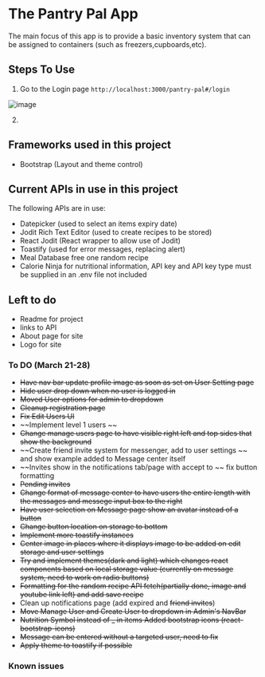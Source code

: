 # The Pantry Pal App
The main focus of this app is to provide a basic inventory system that can be assigned to containers (such as freezers,cupboards,etc). 

## Steps To Use

1. Go to the Login page `http://localhost:3000/pantry-pal#/login`

![image](https://github.com/Gyro-trix/pantry-pal/assets/137181145/860f5413-dc18-4498-b351-0a1fa9cc9b35)

2. 


## Frameworks used in this project
- Bootstrap (Layout and theme control)

## Current APIs in use in this project
The following APIs are in use:
- Datepicker (used to select an items expiry date)
- Jodit Rich Text Editor (used to create recipes to be stored)
- React Jodit (React wrapper to allow use of Jodit)
- Toastify (used for error messages, replacing alert)
- Meal Database free one random recipe
- Calorie Ninja for nutritional information, API key and API key type must be supplied in an .env file not included

## Left to do
- Readme for project
- links to API
- About page for site
- Logo for site

### To DO (March 21-28)
- ~~Have nav bar update profile image as soon as set on User Setting page~~
- ~~Hide user drop down when no user is logged in~~
- ~~Moved User options for admin to dropdown~~
- ~~Cleanup registration page~~
- ~~Fix Edit Users UI~~
- ~~Implement level 1 users ~~
- ~~Change manage users page to have visible right left and top sides that show the background~~
- ~~Create friend invite system for messenger, add to user settings ~~ and show example added to Message center itself
- ~~Invites show in the notifications tab/page with accept to ~~ fix button formatting
- ~~Pending invites~~
- ~~Change format of message center to have users the entire length with the messages and messege input box to the right~~
- ~~Have user selection on Message page show an avatar instead of a button~~
- ~~Change button location on storage to bottom~~
- ~~Implement more toastify instances~~
- ~~Center image in places where it displays image to be added on edit storage and user settings~~
- ~~Try and implement themes(dark and light) which changes react components based on local storage value (currently on message system, need to work on radio buttons)~~
- ~~Formatting for the random recipe API fetch(partially done, image and youtube link left) and add save recipe~~
- Clean up notifications page (add expired and ~~friend invites~~)
- ~~Move Manage User and Create User to dropdown in Admin's NavBar~~
- ~~Nutrition Symbol instead of _ in items Added bootstrap icons (react-bootstrap-icons)~~
- ~~Message can be entered without a targeted user, need to fix~~
- ~~Apply theme to toastify if possible~~

### Known issues
